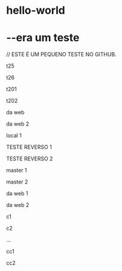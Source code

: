 # hello-world
<h1> --era um teste</h1>

// ESTE É UM PEQUENO TESTE NO GITHUB.

<p>t25</p>
<p>t26</p>
<p>t201</p>
<p>t202</p>
<p>da web</p>
<p>da web 2</p>
<p>local 1</p>
<p>TESTE REVERSO 1</p>
<p>TESTE REVERSO 2</p>
<p>master 1</p>
<p>master 2</p>
<p>da web 1</p>
<p>da web 2</p>
<p>c1</p>
<p>c2</p>...
<p>cc1</p>
<p>cc2</p>



